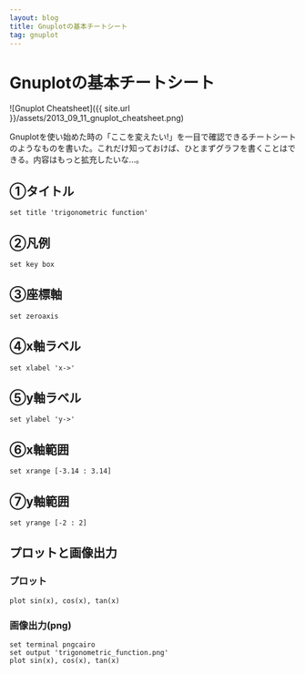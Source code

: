 ```yaml
---
layout: blog
title: Gnuplotの基本チートシート
tag: gnuplot
---
```


# Gnuplotの基本チートシート

![Gnuplot Cheatsheet]({{ site.url }}/assets/2013_09_11_gnuplot_cheatsheet.png)

Gnuplotを使い始めた時の「ここを変えたい!」を一目で確認できるチートシートのようなものを書いた。これだけ知っておけば、ひとまずグラフを書くことはできる。内容はもっと拡充したいな…。

## ①タイトル

    set title 'trigonometric function'

## ②凡例

    set key box

## ③座標軸

    set zeroaxis

## ④x軸ラベル

    set xlabel 'x->'

## ⑤y軸ラベル

    set ylabel 'y->'

## ⑥x軸範囲

    set xrange [-3.14 : 3.14]

## ⑦y軸範囲

    set yrange [-2 : 2]

## プロットと画像出力

### プロット

    plot sin(x), cos(x), tan(x)

### 画像出力(png)

    set terminal pngcairo
    set output 'trigonometric_function.png'
    plot sin(x), cos(x), tan(x)
